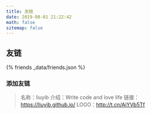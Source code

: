 ```yaml
---
title: 友链
date: 2019-08-01 21:22:42
math: false
sitemap: false
---
```


## 友链

{% friends _data/friends.json %}

### 添加友链

> 名称：liuyib
> 介绍：Write code and love life
> 链接：https://liuyib.github.io/
> LOGO：http://t.cn/AiYVb5Tf
